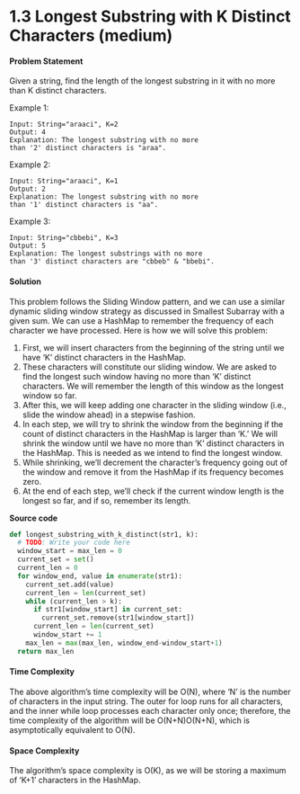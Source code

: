 # 1.3 Longest Substring with K Distinct Characters \(medium\)

#### Problem Statement

Given a string, find the length of the longest substring in it with no more than K distinct characters.

Example 1:

```text
Input: String="araaci", K=2
Output: 4
Explanation: The longest substring with no more 
than '2' distinct characters is "araa".
```

Example 2:

```text
Input: String="araaci", K=1
Output: 2
Explanation: The longest substring with no more 
than '1' distinct characters is "aa".
```

Example 3:

```text
Input: String="cbbebi", K=3
Output: 5
Explanation: The longest substrings with no more 
than '3' distinct characters are "cbbeb" & "bbebi".
```

#### Solution

This problem follows the Sliding Window pattern, and we can use a similar dynamic sliding window strategy as discussed in Smallest Subarray with a given sum. We can use a HashMap to remember the frequency of each character we have processed. Here is how we will solve this problem:

1. First, we will insert characters from the beginning of the string until we have ‘K’ distinct characters in the HashMap.
2. These characters will constitute our sliding window. We are asked to find the longest such window having no more than ‘K’ distinct characters. We will remember the length of this window as the longest window so far.
3. After this, we will keep adding one character in the sliding window \(i.e., slide the window ahead\) in a stepwise fashion.
4. In each step, we will try to shrink the window from the beginning if the count of distinct characters in the HashMap is larger than ‘K.’ We will shrink the window until we have no more than ‘K’ distinct characters in the HashMap. This is needed as we intend to find the longest window.
5. While shrinking, we’ll decrement the character’s frequency going out of the window and remove it from the HashMap if its frequency becomes zero.
6. At the end of each step, we’ll check if the current window length is the longest so far, and if so, remember its length.

**Source code**

```python
def longest_substring_with_k_distinct(str1, k):
  # TODO: Write your code here
  window_start = max_len = 0
  current_set = set()
  current_len = 0
  for window_end, value in enumerate(str1):
    current_set.add(value)
    current_len = len(current_set)
    while (current_len > k):
      if str1[window_start] in current_set:
        current_set.remove(str1[window_start])
      current_len = len(current_set)
      window_start += 1
    max_len = max(max_len, window_end-window_start+1)
  return max_len
```

#### Time Complexity

The above algorithm’s time complexity will be O\(N\), where ‘N’ is the number of characters in the input string. The outer for loop runs for all characters, and the inner while loop processes each character only once; therefore, the time complexity of the algorithm will be O\(N+N\)O\(N+N\), which is asymptotically equivalent to O\(N\).

#### Space Complexity

The algorithm’s space complexity is O\(K\), as we will be storing a maximum of ‘K+1’ characters in the HashMap.

